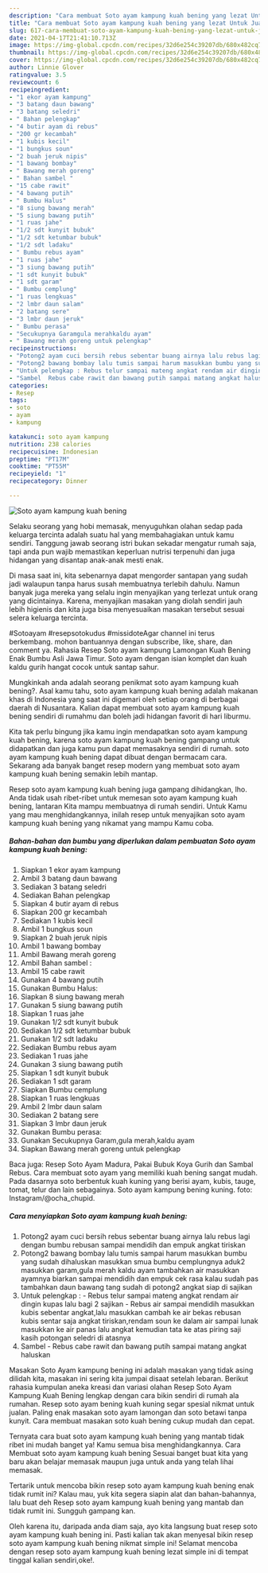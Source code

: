 ```yaml
---
description: "Cara membuat Soto ayam kampung kuah bening yang lezat Untuk Jualan"
title: "Cara membuat Soto ayam kampung kuah bening yang lezat Untuk Jualan"
slug: 617-cara-membuat-soto-ayam-kampung-kuah-bening-yang-lezat-untuk-jualan
date: 2021-04-17T21:41:10.713Z
image: https://img-global.cpcdn.com/recipes/32d6e254c39207db/680x482cq70/soto-ayam-kampung-kuah-bening-foto-resep-utama.jpg
thumbnail: https://img-global.cpcdn.com/recipes/32d6e254c39207db/680x482cq70/soto-ayam-kampung-kuah-bening-foto-resep-utama.jpg
cover: https://img-global.cpcdn.com/recipes/32d6e254c39207db/680x482cq70/soto-ayam-kampung-kuah-bening-foto-resep-utama.jpg
author: Linnie Glover
ratingvalue: 3.5
reviewcount: 6
recipeingredient:
- "1 ekor ayam kampung"
- "3 batang daun bawang"
- "3 batang seledri"
- " Bahan pelengkap"
- "4 butir ayam di rebus"
- "200 gr kecambah"
- "1 kubis kecil"
- "1 bungkus soun"
- "2 buah jeruk nipis"
- "1 bawang bombay"
- " Bawang merah goreng"
- " Bahan sambel "
- "15 cabe rawit"
- "4 bawang putih"
- " Bumbu Halus"
- "8 siung bawang merah"
- "5 siung bawang putih"
- "1 ruas jahe"
- "1/2 sdt kunyit bubuk"
- "1/2 sdt ketumbar bubuk"
- "1/2 sdt ladaku"
- " Bumbu rebus ayam"
- "1 ruas jahe"
- "3 siung bawang putih"
- "1 sdt kunyit bubuk"
- "1 sdt garam"
- " Bumbu cemplung"
- "1 ruas lengkuas"
- "2 lmbr daun salam"
- "2 batang sere"
- "3 lmbr daun jeruk"
- " Bumbu perasa"
- "Secukupnya Garamgula merahkaldu ayam"
- " Bawang merah goreng untuk pelengkap"
recipeinstructions:
- "Potong2 ayam cuci bersih rebus sebentar buang airnya lalu rebus lagi dengan bumbu rebusan sampai mendidih dan empuk angkat tiriskan"
- "Potong2 bawang bombay lalu tumis sampai harum masukkan bumbu yang sudah dihaluskan masukkan smua bumbu cemplungnya aduk2 masukkan garam,gula merah kaldu ayam tambahkan air masukkan ayamnya biarkan sampai mendidih dan empuk cek rasa kalau sudah pas tambahkan daun bawang tang sudah di potong2 angkat siap di sajikan"
- "Untuk pelengkap : Rebus telur sampai mateng angkat rendam air dingin kupas lalu bagi 2 sajikan Rebus air sampai mendidih masukkan kubis sebentar angkat,lalu masukkan cambah ke air bekas rebusan kubis sentar saja angkat tiriskan,rendam soun ke dalam air sampai lunak masukkan ke air panas lalu angkat kemudian tata ke atas piring saji kasih potongan seledri di atasnya"
- "Sambel  Rebus cabe rawit dan bawang putih sampai matang angkat haluskan"
categories:
- Resep
tags:
- soto
- ayam
- kampung

katakunci: soto ayam kampung 
nutrition: 238 calories
recipecuisine: Indonesian
preptime: "PT17M"
cooktime: "PT55M"
recipeyield: "1"
recipecategory: Dinner

---
```



![Soto ayam kampung kuah bening](https://img-global.cpcdn.com/recipes/32d6e254c39207db/680x482cq70/soto-ayam-kampung-kuah-bening-foto-resep-utama.jpg)

Selaku seorang yang hobi memasak, menyuguhkan olahan sedap pada keluarga tercinta adalah suatu hal yang membahagiakan untuk kamu sendiri. Tanggung jawab seorang istri bukan sekadar mengatur rumah saja, tapi anda pun wajib memastikan keperluan nutrisi terpenuhi dan juga hidangan yang disantap anak-anak mesti enak.

Di masa  saat ini, kita sebenarnya dapat mengorder santapan yang sudah jadi walaupun tanpa harus susah membuatnya terlebih dahulu. Namun banyak juga mereka yang selalu ingin menyajikan yang terlezat untuk orang yang dicintainya. Karena, menyajikan masakan yang diolah sendiri jauh lebih higienis dan kita juga bisa menyesuaikan masakan tersebut sesuai selera keluarga tercinta. 

#Sotoayam #resepsotokudus #missidoteAgar channel ini terus berkembang. mohon bantuannya dengan subscribe, like, share, dan comment ya. Rahasia Resep Soto ayam kampung Lamongan Kuah Bening Enak Bumbu Asli Jawa Timur. Soto ayam dengan isian komplet dan kuah kaldu gurih hangat cocok untuk santap sahur.

Mungkinkah anda adalah seorang penikmat soto ayam kampung kuah bening?. Asal kamu tahu, soto ayam kampung kuah bening adalah makanan khas di Indonesia yang saat ini digemari oleh setiap orang di berbagai daerah di Nusantara. Kalian dapat membuat soto ayam kampung kuah bening sendiri di rumahmu dan boleh jadi hidangan favorit di hari liburmu.

Kita tak perlu bingung jika kamu ingin mendapatkan soto ayam kampung kuah bening, karena soto ayam kampung kuah bening gampang untuk didapatkan dan juga kamu pun dapat memasaknya sendiri di rumah. soto ayam kampung kuah bening dapat dibuat dengan bermacam cara. Sekarang ada banyak banget resep modern yang membuat soto ayam kampung kuah bening semakin lebih mantap.

Resep soto ayam kampung kuah bening juga gampang dihidangkan, lho. Anda tidak usah ribet-ribet untuk memesan soto ayam kampung kuah bening, lantaran Kita mampu membuatnya di rumah sendiri. Untuk Kamu yang mau menghidangkannya, inilah resep untuk menyajikan soto ayam kampung kuah bening yang nikamat yang mampu Kamu coba.

<!--inarticleads1-->

##### Bahan-bahan dan bumbu yang diperlukan dalam pembuatan Soto ayam kampung kuah bening:

1. Siapkan 1 ekor ayam kampung
1. Ambil 3 batang daun bawang
1. Sediakan 3 batang seledri
1. Sediakan  Bahan pelengkap
1. Siapkan 4 butir ayam di rebus
1. Siapkan 200 gr kecambah
1. Sediakan 1 kubis kecil
1. Ambil 1 bungkus soun
1. Siapkan 2 buah jeruk nipis
1. Ambil 1 bawang bombay
1. Ambil  Bawang merah goreng
1. Ambil  Bahan sambel :
1. Ambil 15 cabe rawit
1. Gunakan 4 bawang putih
1. Gunakan  Bumbu Halus:
1. Siapkan 8 siung bawang merah
1. Gunakan 5 siung bawang putih
1. Siapkan 1 ruas jahe
1. Gunakan 1/2 sdt kunyit bubuk
1. Sediakan 1/2 sdt ketumbar bubuk
1. Gunakan 1/2 sdt ladaku
1. Sediakan  Bumbu rebus ayam
1. Sediakan 1 ruas jahe
1. Gunakan 3 siung bawang putih
1. Siapkan 1 sdt kunyit bubuk
1. Sediakan 1 sdt garam
1. Siapkan  Bumbu cemplung
1. Siapkan 1 ruas lengkuas
1. Ambil 2 lmbr daun salam
1. Sediakan 2 batang sere
1. Siapkan 3 lmbr daun jeruk
1. Gunakan  Bumbu perasa:
1. Gunakan Secukupnya Garam,gula merah,kaldu ayam
1. Siapkan  Bawang merah goreng untuk pelengkap


Baca juga: Resep Soto Ayam Madura, Pakai Bubuk Koya Gurih dan Sambal Rebus. Cara membuat soto ayam yang memiliki kuah bening sangat mudah. Pada dasarnya soto berbentuk kuah kuning yang berisi ayam, kubis, tauge, tomat, telur dan lain sebagainya. Soto ayam kampung bening kuning. foto: Instagram/@ocha_chupid. 

<!--inarticleads2-->

##### Cara menyiapkan Soto ayam kampung kuah bening:

1. Potong2 ayam cuci bersih rebus sebentar buang airnya lalu rebus lagi dengan bumbu rebusan sampai mendidih dan empuk angkat tiriskan
1. Potong2 bawang bombay lalu tumis sampai harum masukkan bumbu yang sudah dihaluskan masukkan smua bumbu cemplungnya aduk2 masukkan garam,gula merah kaldu ayam tambahkan air masukkan ayamnya biarkan sampai mendidih dan empuk cek rasa kalau sudah pas tambahkan daun bawang tang sudah di potong2 angkat siap di sajikan
1. Untuk pelengkap : - Rebus telur sampai mateng angkat rendam air dingin kupas lalu bagi 2 sajikan - Rebus air sampai mendidih masukkan kubis sebentar angkat,lalu masukkan cambah ke air bekas rebusan kubis sentar saja angkat tiriskan,rendam soun ke dalam air sampai lunak masukkan ke air panas lalu angkat kemudian tata ke atas piring saji kasih potongan seledri di atasnya
1. Sambel  - Rebus cabe rawit dan bawang putih sampai matang angkat haluskan


Masakan Soto Ayam kampung bening ini adalah masakan yang tidak asing dilidah kita, masakan ini sering kita jumpai disaat setelah lebaran. Berikut rahasia kumpulan aneka kreasi dan variasi olahan Resep Soto Ayam Kampung Kuah Bening lengkap dengan cara bikin sendiri di rumah ala rumahan. Resep soto ayam bening kuah kuning segar spesial nikmat untuk jualan. Paling enak masakan soto ayam lamongan dan soto betawi tanpa kunyit. Cara membuat masakan soto kuah bening cukup mudah dan cepat. 

Ternyata cara buat soto ayam kampung kuah bening yang mantab tidak ribet ini mudah banget ya! Kamu semua bisa menghidangkannya. Cara Membuat soto ayam kampung kuah bening Sesuai banget buat kita yang baru akan belajar memasak maupun juga untuk anda yang telah lihai memasak.

Tertarik untuk mencoba bikin resep soto ayam kampung kuah bening enak tidak rumit ini? Kalau mau, yuk kita segera siapin alat dan bahan-bahannya, lalu buat deh Resep soto ayam kampung kuah bening yang mantab dan tidak rumit ini. Sungguh gampang kan. 

Oleh karena itu, daripada anda diam saja, ayo kita langsung buat resep soto ayam kampung kuah bening ini. Pasti kalian tak akan menyesal bikin resep soto ayam kampung kuah bening nikmat simple ini! Selamat mencoba dengan resep soto ayam kampung kuah bening lezat simple ini di tempat tinggal kalian sendiri,oke!.

